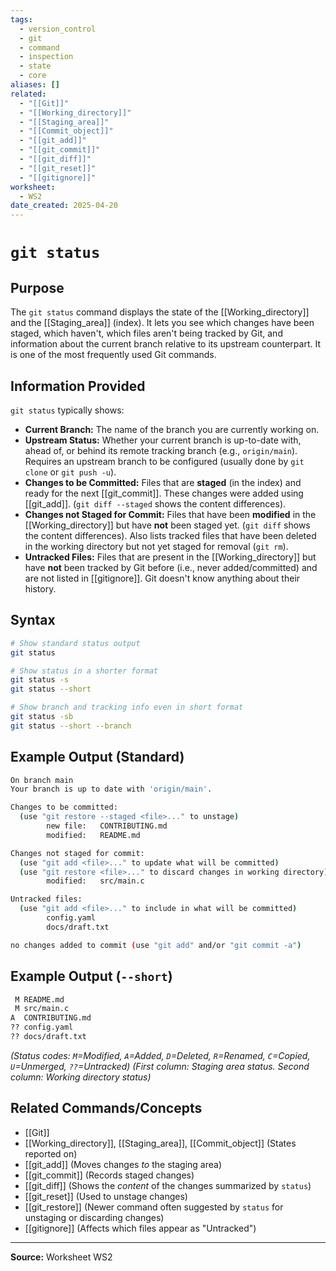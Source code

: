 ```yaml
---
tags:
  - version_control
  - git
  - command
  - inspection
  - state
  - core
aliases: []
related:
  - "[[Git]]"
  - "[[Working_directory]]"
  - "[[Staging_area]]"
  - "[[Commit_object]]"
  - "[[git_add]]"
  - "[[git_commit]]"
  - "[[git_diff]]"
  - "[[git_reset]]"
  - "[[gitignore]]"
worksheet:
  - WS2
date_created: 2025-04-20
---
```

# ` git status `

## Purpose

The `git status` command displays the state of the [[Working_directory]] and the [[Staging_area]] (index). It lets you see which changes have been staged, which haven't, which files aren't being tracked by Git, and information about the current branch relative to its upstream counterpart. It is one of the most frequently used Git commands.

## Information Provided

`git status` typically shows:

-   **Current Branch:** The name of the branch you are currently working on.
-   **Upstream Status:** Whether your current branch is up-to-date with, ahead of, or behind its remote tracking branch (e.g., `origin/main`). Requires an upstream branch to be configured (usually done by `git clone` or `git push -u`).
-   **Changes to be Committed:** Files that are **staged** (in the index) and ready for the next [[git_commit]]. These changes were added using [[git_add]]. (`git diff --staged` shows the content differences).
-   **Changes not Staged for Commit:** Files that have been **modified** in the [[Working_directory]] but have **not** been staged yet. (`git diff` shows the content differences). Also lists tracked files that have been deleted in the working directory but not yet staged for removal (`git rm`).
-   **Untracked Files:** Files that are present in the [[Working_directory]] but have **not** been tracked by Git before (i.e., never added/committed) and are not listed in [[gitignore]]. Git doesn't know anything about their history.

## Syntax

```bash
# Show standard status output
git status

# Show status in a shorter format
git status -s
git status --short

# Show branch and tracking info even in short format
git status -sb
git status --short --branch
```

## Example Output (Standard)

```bash
On branch main
Your branch is up to date with 'origin/main'.

Changes to be committed:
  (use "git restore --staged <file>..." to unstage)
        new file:   CONTRIBUTING.md
        modified:   README.md

Changes not staged for commit:
  (use "git add <file>..." to update what will be committed)
  (use "git restore <file>..." to discard changes in working directory)
        modified:   src/main.c

Untracked files:
  (use "git add <file>..." to include in what will be committed)
        config.yaml
        docs/draft.txt

no changes added to commit (use "git add" and/or "git commit -a")
```

## Example Output (`--short`)

```bash
 M README.md
 M src/main.c
A  CONTRIBUTING.md
?? config.yaml
?? docs/draft.txt
```
*(Status codes: `M`=Modified, `A`=Added, `D`=Deleted, `R`=Renamed, `C`=Copied, `U`=Unmerged, `??`=Untracked)*
*(First column: Staging area status. Second column: Working directory status)*

## Related Commands/Concepts
- [[Git]]
- [[Working_directory]], [[Staging_area]], [[Commit_object]] (States reported on)
- [[git_add]] (Moves changes *to* the staging area)
- [[git_commit]] (Records staged changes)
- [[git_diff]] (Shows the *content* of the changes summarized by `status`)
- [[git_reset]] (Used to unstage changes)
- [[git_restore]] (Newer command often suggested by `status` for unstaging or discarding changes)
- [[gitignore]] (Affects which files appear as "Untracked")

---
**Source:** Worksheet WS2